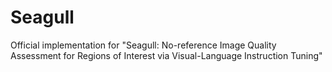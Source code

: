 # Seagull
Official implementation for "Seagull: No-reference Image Quality Assessment for Regions of Interest via Visual-Language Instruction Tuning"
